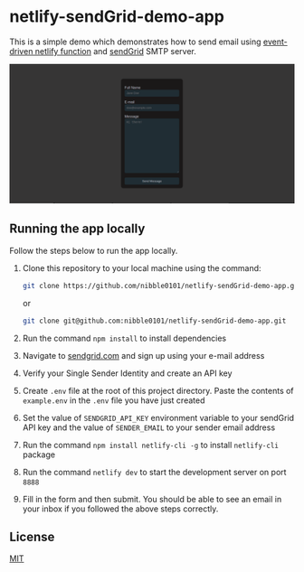 # netlify-sendGrid-demo-app

This is a simple demo which demonstrates how to send email using [event-driven netlify function](https://docs.netlify.com/functions/trigger-on-events/) and [sendGrid](https://sendgrid.com/) SMTP server.

![contact form](./contact-form.png)

## Running the app locally

Follow the steps below to run the app locally.

1. Clone this repository to your local machine using the command:

   ```sh
   git clone https://github.com/nibble0101/netlify-sendGrid-demo-app.git
   ```

   or

   ```sh
   git clone git@github.com:nibble0101/netlify-sendGrid-demo-app.git
   ```

2. Run the command `npm install` to install dependencies
3. Navigate to [sendgrid.com](https://sendgrid.com/) and sign up using your e-mail address
4. Verify your Single Sender Identity and create an API key
5. Create `.env` file at the root of this project directory. Paste the contents of `example.env` in the `.env` file you have just created
6. Set the value of `SENDGRID_API_KEY` environment variable to your sendGrid API key and the value of `SENDER_EMAIL` to your sender email address
7. Run the command `npm install netlify-cli -g` to install `netlify-cli` package
8. Run the command `netlify dev` to start the development server on port `8888`
9. Fill in the form and then submit. You should be able to see an email in your inbox if you followed the above steps correctly.

## License

[MIT](LICENSE)
